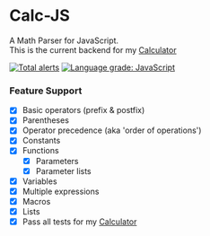 # Calc-JS
A Math Parser for JavaScript.  
This is the current backend for my [Calculator](https://github.com/Thatguyjs/Calculator-Ext)

[![Total alerts](https://img.shields.io/lgtm/alerts/g/Thatguyjs/Calc-JS.svg?logo=lgtm&logoWidth=18)](https://lgtm.com/projects/g/Thatguyjs/Calc-JS/alerts/)
[![Language grade: JavaScript](https://img.shields.io/lgtm/grade/javascript/g/Thatguyjs/Calc-JS.svg?logo=lgtm&logoWidth=18)](https://lgtm.com/projects/g/Thatguyjs/Calc-JS/context:javascript)


### Feature Support
 - [x] Basic operators (prefix & postfix)
 - [x] Parentheses
 - [x] Operator precedence (aka 'order of operations')
 - [x] Constants
 - [x] Functions
   - [x] Parameters
   - [x] Parameter lists
 - [x] Variables
 - [x] Multiple expressions
 - [x] Macros
 - [x] Lists
 - [x] Pass all tests for my [Calculator](https://github.com/Thatguyjs/Calculator-Ext)
